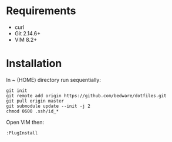 # Requirements
- curl
- Git 2.14.6+
- VIM 8.2+

# Installation
In ~ (HOME) directory run sequentially:
```
git init
git remote add origin https://github.com/bedware/dotfiles.git
git pull origin master
git submodule update --init -j 2
chmod 0600 .ssh/id_*
```
Open VIM then:
```
:PlugInstall
```
